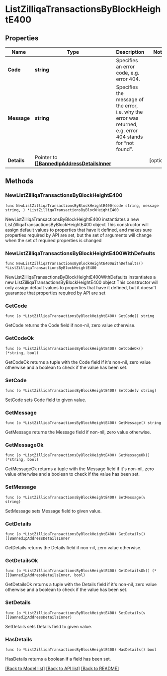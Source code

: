 # ListZilliqaTransactionsByBlockHeightE400

## Properties

Name | Type | Description | Notes
------------ | ------------- | ------------- | -------------
**Code** | **string** | Specifies an error code, e.g. error 404. | 
**Message** | **string** | Specifies the message of the error, i.e. why the error was returned, e.g. error 404 stands for “not found”. | 
**Details** | Pointer to [**[]BannedIpAddressDetailsInner**](BannedIpAddressDetailsInner.md) |  | [optional] 

## Methods

### NewListZilliqaTransactionsByBlockHeightE400

`func NewListZilliqaTransactionsByBlockHeightE400(code string, message string, ) *ListZilliqaTransactionsByBlockHeightE400`

NewListZilliqaTransactionsByBlockHeightE400 instantiates a new ListZilliqaTransactionsByBlockHeightE400 object
This constructor will assign default values to properties that have it defined,
and makes sure properties required by API are set, but the set of arguments
will change when the set of required properties is changed

### NewListZilliqaTransactionsByBlockHeightE400WithDefaults

`func NewListZilliqaTransactionsByBlockHeightE400WithDefaults() *ListZilliqaTransactionsByBlockHeightE400`

NewListZilliqaTransactionsByBlockHeightE400WithDefaults instantiates a new ListZilliqaTransactionsByBlockHeightE400 object
This constructor will only assign default values to properties that have it defined,
but it doesn't guarantee that properties required by API are set

### GetCode

`func (o *ListZilliqaTransactionsByBlockHeightE400) GetCode() string`

GetCode returns the Code field if non-nil, zero value otherwise.

### GetCodeOk

`func (o *ListZilliqaTransactionsByBlockHeightE400) GetCodeOk() (*string, bool)`

GetCodeOk returns a tuple with the Code field if it's non-nil, zero value otherwise
and a boolean to check if the value has been set.

### SetCode

`func (o *ListZilliqaTransactionsByBlockHeightE400) SetCode(v string)`

SetCode sets Code field to given value.


### GetMessage

`func (o *ListZilliqaTransactionsByBlockHeightE400) GetMessage() string`

GetMessage returns the Message field if non-nil, zero value otherwise.

### GetMessageOk

`func (o *ListZilliqaTransactionsByBlockHeightE400) GetMessageOk() (*string, bool)`

GetMessageOk returns a tuple with the Message field if it's non-nil, zero value otherwise
and a boolean to check if the value has been set.

### SetMessage

`func (o *ListZilliqaTransactionsByBlockHeightE400) SetMessage(v string)`

SetMessage sets Message field to given value.


### GetDetails

`func (o *ListZilliqaTransactionsByBlockHeightE400) GetDetails() []BannedIpAddressDetailsInner`

GetDetails returns the Details field if non-nil, zero value otherwise.

### GetDetailsOk

`func (o *ListZilliqaTransactionsByBlockHeightE400) GetDetailsOk() (*[]BannedIpAddressDetailsInner, bool)`

GetDetailsOk returns a tuple with the Details field if it's non-nil, zero value otherwise
and a boolean to check if the value has been set.

### SetDetails

`func (o *ListZilliqaTransactionsByBlockHeightE400) SetDetails(v []BannedIpAddressDetailsInner)`

SetDetails sets Details field to given value.

### HasDetails

`func (o *ListZilliqaTransactionsByBlockHeightE400) HasDetails() bool`

HasDetails returns a boolean if a field has been set.


[[Back to Model list]](../README.md#documentation-for-models) [[Back to API list]](../README.md#documentation-for-api-endpoints) [[Back to README]](../README.md)


